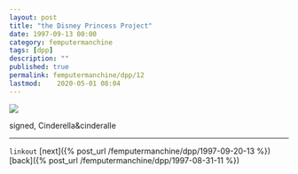 ```yaml
---
layout: post
title: "the Disney Princess Project"
date: 1997-09-13 00:00
category: femputermanchine
tags: [dpp]
description: ""
published: true
permalink: femputermanchine/dpp/12
lastmod:	2020-05-01 08:04
---
```


<img src="{{ site.url }}/assets/img/dpp-12.jpg" maxwidth="1000" />

signed, Cinderella&cinderalle

*****

`linkout`
[next]({% post_url /femputermanchine/dpp/1997-09-20-13 %})
[back]({% post_url /femputermanchine/dpp/1997-08-31-11 %})

